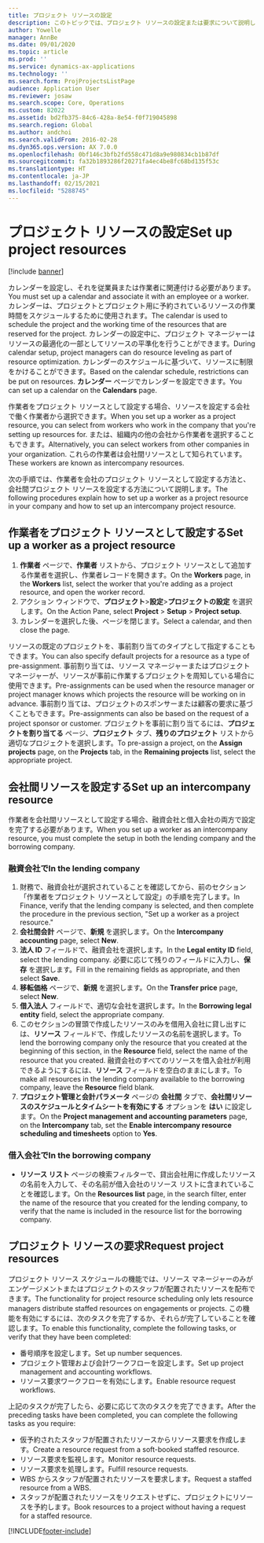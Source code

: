 ```yaml
---
title: プロジェクト リソースの設定
description: このトピックでは、プロジェクト リソースの設定または要求について説明します。
author: Yowelle
manager: AnnBe
ms.date: 09/01/2020
ms.topic: article
ms.prod: ''
ms.service: dynamics-ax-applications
ms.technology: ''
ms.search.form: ProjProjectsListPage
audience: Application User
ms.reviewer: josaw
ms.search.scope: Core, Operations
ms.custom: 82022
ms.assetid: bd2fb375-84c6-428a-8e54-f0f719045898
ms.search.region: Global
ms.author: andchoi
ms.search.validFrom: 2016-02-28
ms.dyn365.ops.version: AX 7.0.0
ms.openlocfilehash: 0bf146c3bfb2fd558c471d8a9e980834cb1b87df
ms.sourcegitcommit: fa32b1893286f20271fa4ec4be8fc68bd135f53c
ms.translationtype: HT
ms.contentlocale: ja-JP
ms.lasthandoff: 02/15/2021
ms.locfileid: "5288745"
---
```

# <a name="set-up-project-resources"></a><span data-ttu-id="ea924-103">プロジェクト リソースの設定</span><span class="sxs-lookup"><span data-stu-id="ea924-103">Set up project resources</span></span>

[!include [banner](../includes/banner.md)]

<span data-ttu-id="ea924-104">カレンダーを設定し、それを従業員または作業者に関連付ける必要があります。</span><span class="sxs-lookup"><span data-stu-id="ea924-104">You must set up a calendar and associate it with an employee or a worker.</span></span> <span data-ttu-id="ea924-105">カレンダーは、プロジェクトとプロジェクト用に予約されているリソースの作業時間をスケジュールするために使用されます。</span><span class="sxs-lookup"><span data-stu-id="ea924-105">The calendar is used to schedule the project and the working time of the resources that are reserved for the project.</span></span> <span data-ttu-id="ea924-106">カレンダーの設定中に、プロジェクト マネージャーはリソースの最適化の一部としてリソースの平準化を行うことができます。</span><span class="sxs-lookup"><span data-stu-id="ea924-106">During calendar setup, project managers can do resource leveling as part of resource optimization.</span></span> <span data-ttu-id="ea924-107">カレンダーのスケジュールに基づいて、リソースに制限をかけることができます。</span><span class="sxs-lookup"><span data-stu-id="ea924-107">Based on the calendar schedule, restrictions can be put on resources.</span></span> <span data-ttu-id="ea924-108">**カレンダー** ページでカレンダーを設定できます。</span><span class="sxs-lookup"><span data-stu-id="ea924-108">You can set up a calendar on the **Calendars** page.</span></span>

<span data-ttu-id="ea924-109">作業者をプロジェクト リソースとして設定する場合、リソースを設定する会社で働く作業者から選択できます。</span><span class="sxs-lookup"><span data-stu-id="ea924-109">When you set up a worker as a project resource, you can select from workers who work in the company that you're setting up resources for.</span></span> <span data-ttu-id="ea924-110">または、組織内の他の会社から作業者を選択することもできます。</span><span class="sxs-lookup"><span data-stu-id="ea924-110">Alternatively, you can select workers from other companies in your organization.</span></span> <span data-ttu-id="ea924-111">これらの作業者は会社間リソースとして知られています。</span><span class="sxs-lookup"><span data-stu-id="ea924-111">These workers are known as intercompany resources.</span></span>

<span data-ttu-id="ea924-112">次の手順では、作業者を会社のプロジェクト リソースとして設定する方法と、会社間プロジェクト リソースを設定する方法について説明します。</span><span class="sxs-lookup"><span data-stu-id="ea924-112">The following procedures explain how to set up a worker as a project resource in your company and how to set up an intercompany project resource.</span></span>

## <a name="set-up-a-worker-as-a-project-resource"></a><span data-ttu-id="ea924-113">作業者をプロジェクト リソースとして設定する</span><span class="sxs-lookup"><span data-stu-id="ea924-113">Set up a worker as a project resource</span></span>

1. <span data-ttu-id="ea924-114">**作業者** ページで、**作業者** リストから、プロジェクト リソースとして追加する作業者を選択し、作業者レコードを開きます。</span><span class="sxs-lookup"><span data-stu-id="ea924-114">On the **Workers** page, in the **Workers** list, select the worker that you're adding as a project resource, and open the worker record.</span></span>
2. <span data-ttu-id="ea924-115">アクション ウィンドウで、**プロジェクト**&gt;**設定**&gt;**プロジェクトの設定** を選択します。</span><span class="sxs-lookup"><span data-stu-id="ea924-115">On the Action Pane, select **Project** &gt; **Setup** &gt; **Project setup**.</span></span>
3. <span data-ttu-id="ea924-116">カレンダーを選択した後、ページを閉じます。</span><span class="sxs-lookup"><span data-stu-id="ea924-116">Select a calendar, and then close the page.</span></span>

<span data-ttu-id="ea924-117">リソースの既定のプロジェクトを、事前割り当てのタイプとして指定することもできます。</span><span class="sxs-lookup"><span data-stu-id="ea924-117">You can also specify default projects for a resource as a type of pre-assignment.</span></span> <span data-ttu-id="ea924-118">事前割り当ては、リソース マネージャーまたはプロジェクト マネージャーが、リソースが事前に作業するプロジェクトを周知している場合に使用できます。</span><span class="sxs-lookup"><span data-stu-id="ea924-118">Pre-assignments can be used when the resource manager or project manager knows which projects the resource will be working on in advance.</span></span> <span data-ttu-id="ea924-119">事前割り当ては、プロジェクトのスポンサーまたは顧客の要求に基づくこともできます。</span><span class="sxs-lookup"><span data-stu-id="ea924-119">Pre-assignments can also be based on the request of a project sponsor or customer.</span></span> <span data-ttu-id="ea924-120">プロジェクトを事前に割り当てるには、**プロジェクトを割り当てる** ページ、**プロジェクト** タブ、**残りのプロジェクト** リストから適切なプロジェクトを選択します。</span><span class="sxs-lookup"><span data-stu-id="ea924-120">To pre-assign a project, on the **Assign projects** page, on the **Projects** tab, in the **Remaining projects** list, select the appropriate project.</span></span>

## <a name="set-up-an-intercompany-resource"></a><span data-ttu-id="ea924-121">会社間リソースを設定する</span><span class="sxs-lookup"><span data-stu-id="ea924-121">Set up an intercompany resource</span></span>

<span data-ttu-id="ea924-122">作業者を会社間リソースとして設定する場合、融資会社と借入会社の両方で設定を完了する必要があります。</span><span class="sxs-lookup"><span data-stu-id="ea924-122">When you set up a worker as an intercompany resource, you must complete the setup in both the lending company and the borrowing company.</span></span>

### <a name="in-the-lending-company"></a><span data-ttu-id="ea924-123">融資会社で</span><span class="sxs-lookup"><span data-stu-id="ea924-123">In the lending company</span></span>

1. <span data-ttu-id="ea924-124">財務で、融資会社が選択されていることを確認してから、前のセクション「作業者をプロジェクト リソースとして設定」の手順を完了します。</span><span class="sxs-lookup"><span data-stu-id="ea924-124">In Finance, verify that the lending company is selected, and then complete the procedure in the previous section, "Set up a worker as a project resource."</span></span>
2. <span data-ttu-id="ea924-125">**会社間会計** ページで、**新規** を選択します。</span><span class="sxs-lookup"><span data-stu-id="ea924-125">On the **Intercompany accounting** page, select **New**.</span></span>
3. <span data-ttu-id="ea924-126">**法人 ID** フィールドで、融資会社を選択します。</span><span class="sxs-lookup"><span data-stu-id="ea924-126">In the **Legal entity ID** field, select the lending company.</span></span> <span data-ttu-id="ea924-127">必要に応じて残りのフィールドに入力し、**保存** を選択します。</span><span class="sxs-lookup"><span data-stu-id="ea924-127">Fill in the remaining fields as appropriate, and then select **Save**.</span></span>
4. <span data-ttu-id="ea924-128">**移転価格** ページで、**新規** を選択します。</span><span class="sxs-lookup"><span data-stu-id="ea924-128">On the **Transfer price** page, select **New**.</span></span>
5. <span data-ttu-id="ea924-129">**借入法人** フィールドで、適切な会社を選択します。</span><span class="sxs-lookup"><span data-stu-id="ea924-129">In the **Borrowing legal entity** field, select the appropriate company.</span></span>
6. <span data-ttu-id="ea924-130">このセクションの冒頭で作成したリソースのみを借用入会社に貸し出すには、**リソース** フィールドで、作成したリソースの名前を選択します。</span><span class="sxs-lookup"><span data-stu-id="ea924-130">To lend the borrowing company only the resource that you created at the beginning of this section, in the **Resource** field, select the name of the resource that you created.</span></span> <span data-ttu-id="ea924-131">融資会社のすべてのリソースを借入会社が利用できるようにするには、**リソース** フィールドを空白のままにします。</span><span class="sxs-lookup"><span data-stu-id="ea924-131">To make all resources in the lending company available to the borrowing company, leave the **Resource** field blank.</span></span>
7. <span data-ttu-id="ea924-132">**プロジェクト管理と会計パラメータ** ページの **会社間** タブで、**会社間リソースのスケジュールとタイムシートを有効にする** オプションを **はい** に設定します。</span><span class="sxs-lookup"><span data-stu-id="ea924-132">On the **Project management and accounting parameters** page, on the **Intercompany** tab, set the **Enable intercompany resource scheduling and timesheets** option to **Yes**.</span></span>

### <a name="in-the-borrowing-company"></a><span data-ttu-id="ea924-133">借入会社で</span><span class="sxs-lookup"><span data-stu-id="ea924-133">In the borrowing company</span></span>

- <span data-ttu-id="ea924-134">**リソース リスト** ページの検索フィルターで、貸出会社用に作成したリソースの名前を入力して、その名前が借入会社のリソース リストに含まれていることを確認します。</span><span class="sxs-lookup"><span data-stu-id="ea924-134">On the **Resources list** page, in the search filter, enter the name of the resource that you created for the lending company, to verify that the name is included in the resource list for the borrowing company.</span></span>

## <a name="request-project-resources"></a><span data-ttu-id="ea924-135">プロジェクト リソースの要求</span><span class="sxs-lookup"><span data-stu-id="ea924-135">Request project resources</span></span>
<span data-ttu-id="ea924-136">プロジェクト リソース スケジュールの機能では、リソース マネージャーのみがエンゲージメントまたはプロジェクトのスタッフが配置されたリソースを配布できます。</span><span class="sxs-lookup"><span data-stu-id="ea924-136">The functionality for project resource scheduling only lets resource managers distribute staffed resources on engagements or projects.</span></span> <span data-ttu-id="ea924-137">この機能を有効にするには、次のタスクを完了するか、それらが完了していることを確認します。</span><span class="sxs-lookup"><span data-stu-id="ea924-137">To enable this functionality, complete the following tasks, or verify that they have been completed:</span></span>

- <span data-ttu-id="ea924-138">番号順序を設定します。</span><span class="sxs-lookup"><span data-stu-id="ea924-138">Set up number sequences.</span></span>
- <span data-ttu-id="ea924-139">プロジェクト管理および会計ワークフローを設定します。</span><span class="sxs-lookup"><span data-stu-id="ea924-139">Set up project management and accounting workflows.</span></span>
- <span data-ttu-id="ea924-140">リソース要求ワークフローを有効にします。</span><span class="sxs-lookup"><span data-stu-id="ea924-140">Enable resource request workflows.</span></span>

<span data-ttu-id="ea924-141">上記のタスクが完了したら、必要に応じて次のタスクを完了できます。</span><span class="sxs-lookup"><span data-stu-id="ea924-141">After the preceding tasks have been completed, you can complete the following tasks as you require:</span></span>

- <span data-ttu-id="ea924-142">仮予約されたスタッフが配置されたリソースからリソース要求を作成します。</span><span class="sxs-lookup"><span data-stu-id="ea924-142">Create a resource request from a soft-booked staffed resource.</span></span>
- <span data-ttu-id="ea924-143">リソース要求を監視します。</span><span class="sxs-lookup"><span data-stu-id="ea924-143">Monitor resource requests.</span></span>
- <span data-ttu-id="ea924-144">リソース要求を処理します。</span><span class="sxs-lookup"><span data-stu-id="ea924-144">Fulfill resource requests.</span></span>
- <span data-ttu-id="ea924-145">WBS からスタッフが配置されたリソースを要求します。</span><span class="sxs-lookup"><span data-stu-id="ea924-145">Request a staffed resource from a WBS.</span></span>
- <span data-ttu-id="ea924-146">スタッフが配置されたリソースをリクエストせずに、プロジェクトにリソースを予約します。</span><span class="sxs-lookup"><span data-stu-id="ea924-146">Book resources to a project without having a request for a staffed resource.</span></span>


[!INCLUDE[footer-include](../includes/footer-banner.md)]